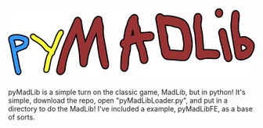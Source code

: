 # ![pyMadLib](https://github.com/WindowsOmega/pyMadLib/blob/main/pyMadLib%20Logo.png)
pyMadLib is a simple turn on the classic game, MadLib, but in python!
It's simple, download the repo, open "pyMadLibLoader.py", and put in a directory to do the MadLib! 
I've included a example, pyMadLibFE, as a base of sorts.
